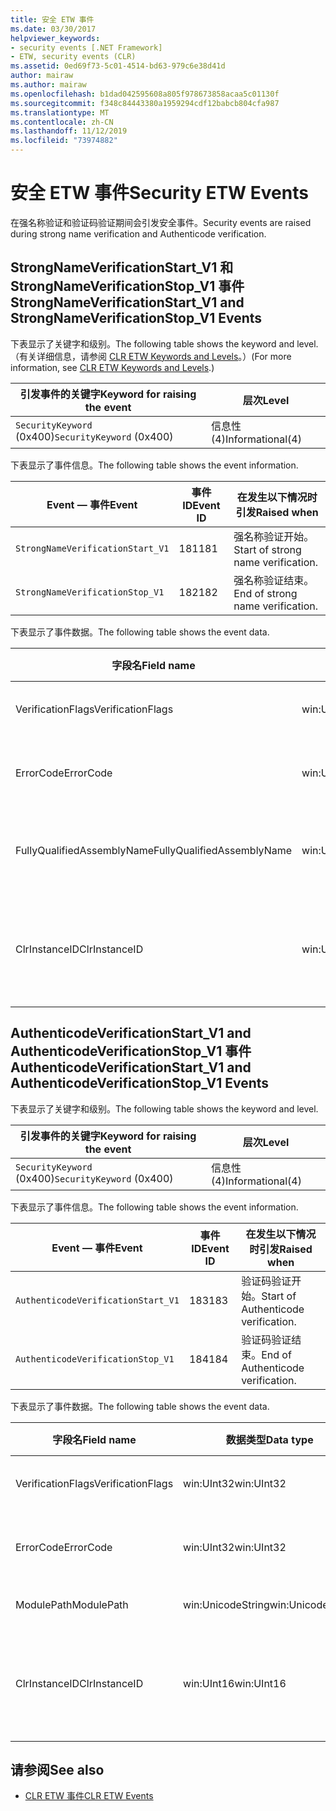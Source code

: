 ```yaml
---
title: 安全 ETW 事件
ms.date: 03/30/2017
helpviewer_keywords:
- security events [.NET Framework]
- ETW, security events (CLR)
ms.assetid: 0ed69f73-5c01-4514-bd63-979c6e38d41d
author: mairaw
ms.author: mairaw
ms.openlocfilehash: b1dad042595608a805f978673858acaa5c01130f
ms.sourcegitcommit: f348c84443380a1959294cdf12babcb804cfa987
ms.translationtype: MT
ms.contentlocale: zh-CN
ms.lasthandoff: 11/12/2019
ms.locfileid: "73974882"
---
```

# <a name="security-etw-events"></a><span data-ttu-id="a12fe-102">安全 ETW 事件</span><span class="sxs-lookup"><span data-stu-id="a12fe-102">Security ETW Events</span></span>

<span data-ttu-id="a12fe-103">在强名称验证和验证码验证期间会引发安全事件。</span><span class="sxs-lookup"><span data-stu-id="a12fe-103">Security events are raised during strong name verification and Authenticode verification.</span></span>  

## <a name="strongnameverificationstart_v1-and-strongnameverificationstop_v1-events"></a><span data-ttu-id="a12fe-104">StrongNameVerificationStart_V1 和 StrongNameVerificationStop_V1 事件</span><span class="sxs-lookup"><span data-stu-id="a12fe-104">StrongNameVerificationStart_V1 and StrongNameVerificationStop_V1 Events</span></span>  
 <span data-ttu-id="a12fe-105">下表显示了关键字和级别。</span><span class="sxs-lookup"><span data-stu-id="a12fe-105">The following table shows the keyword and level.</span></span> <span data-ttu-id="a12fe-106">（有关详细信息，请参阅 [CLR ETW Keywords and Levels](clr-etw-keywords-and-levels.md)。）</span><span class="sxs-lookup"><span data-stu-id="a12fe-106">(For more information, see [CLR ETW Keywords and Levels](clr-etw-keywords-and-levels.md).)</span></span>  
  
|<span data-ttu-id="a12fe-107">引发事件的关键字</span><span class="sxs-lookup"><span data-stu-id="a12fe-107">Keyword for raising the event</span></span>|<span data-ttu-id="a12fe-108">层次</span><span class="sxs-lookup"><span data-stu-id="a12fe-108">Level</span></span>|  
|-----------------------------------|-----------|  
|<span data-ttu-id="a12fe-109">`SecurityKeyword` (0x400)</span><span class="sxs-lookup"><span data-stu-id="a12fe-109">`SecurityKeyword` (0x400)</span></span>|<span data-ttu-id="a12fe-110">信息性 (4)</span><span class="sxs-lookup"><span data-stu-id="a12fe-110">Informational(4)</span></span>|  
  
 <span data-ttu-id="a12fe-111">下表显示了事件信息。</span><span class="sxs-lookup"><span data-stu-id="a12fe-111">The following table shows the event information.</span></span>  
  
|<span data-ttu-id="a12fe-112">Event — 事件</span><span class="sxs-lookup"><span data-stu-id="a12fe-112">Event</span></span>|<span data-ttu-id="a12fe-113">事件 ID</span><span class="sxs-lookup"><span data-stu-id="a12fe-113">Event ID</span></span>|<span data-ttu-id="a12fe-114">在发生以下情况时引发</span><span class="sxs-lookup"><span data-stu-id="a12fe-114">Raised when</span></span>|  
|-----------|--------------|-----------------|  
|`StrongNameVerificationStart_V1`|<span data-ttu-id="a12fe-115">181</span><span class="sxs-lookup"><span data-stu-id="a12fe-115">181</span></span>|<span data-ttu-id="a12fe-116">强名称验证开始。</span><span class="sxs-lookup"><span data-stu-id="a12fe-116">Start of strong name verification.</span></span>|  
|`StrongNameVerificationStop_V1`|<span data-ttu-id="a12fe-117">182</span><span class="sxs-lookup"><span data-stu-id="a12fe-117">182</span></span>|<span data-ttu-id="a12fe-118">强名称验证结束。</span><span class="sxs-lookup"><span data-stu-id="a12fe-118">End of strong name verification.</span></span>|  
  
 <span data-ttu-id="a12fe-119">下表显示了事件数据。</span><span class="sxs-lookup"><span data-stu-id="a12fe-119">The following table shows the event data.</span></span>  
  
|<span data-ttu-id="a12fe-120">字段名</span><span class="sxs-lookup"><span data-stu-id="a12fe-120">Field name</span></span>|<span data-ttu-id="a12fe-121">数据类型</span><span class="sxs-lookup"><span data-stu-id="a12fe-121">Data type</span></span>|<span data-ttu-id="a12fe-122">描述</span><span class="sxs-lookup"><span data-stu-id="a12fe-122">Description</span></span>|  
|----------------|---------------|-----------------|  
|<span data-ttu-id="a12fe-123">VerificationFlags</span><span class="sxs-lookup"><span data-stu-id="a12fe-123">VerificationFlags</span></span>|<span data-ttu-id="a12fe-124">win:UInt32</span><span class="sxs-lookup"><span data-stu-id="a12fe-124">win:UInt32</span></span>|<span data-ttu-id="a12fe-125">验证标志。</span><span class="sxs-lookup"><span data-stu-id="a12fe-125">The verification flags.</span></span>|  
|<span data-ttu-id="a12fe-126">ErrorCode</span><span class="sxs-lookup"><span data-stu-id="a12fe-126">ErrorCode</span></span>|<span data-ttu-id="a12fe-127">win:UInt32</span><span class="sxs-lookup"><span data-stu-id="a12fe-127">win:UInt32</span></span>|<span data-ttu-id="a12fe-128">HResult 错误代码。</span><span class="sxs-lookup"><span data-stu-id="a12fe-128">The HResult error code.</span></span>|  
|<span data-ttu-id="a12fe-129">FullyQualifiedAssemblyName</span><span class="sxs-lookup"><span data-stu-id="a12fe-129">FullyQualifiedAssemblyName</span></span>|<span data-ttu-id="a12fe-130">win:UnicodeString</span><span class="sxs-lookup"><span data-stu-id="a12fe-130">win:UnicodeString</span></span>|<span data-ttu-id="a12fe-131">完全限定程序集名称。</span><span class="sxs-lookup"><span data-stu-id="a12fe-131">The fully qualified assembly name.</span></span>|  
|<span data-ttu-id="a12fe-132">ClrInstanceID</span><span class="sxs-lookup"><span data-stu-id="a12fe-132">ClrInstanceID</span></span>|<span data-ttu-id="a12fe-133">win:UInt16</span><span class="sxs-lookup"><span data-stu-id="a12fe-133">win:UInt16</span></span>|<span data-ttu-id="a12fe-134">CLR 或 CoreCLR 的实例的唯一 ID。</span><span class="sxs-lookup"><span data-stu-id="a12fe-134">Unique ID for the instance of CLR or CoreCLR.</span></span>|  

## <a name="authenticodeverificationstart_v1-and-authenticodeverificationstop_v1-events"></a><span data-ttu-id="a12fe-135">AuthenticodeVerificationStart_V1 and AuthenticodeVerificationStop_V1 事件</span><span class="sxs-lookup"><span data-stu-id="a12fe-135">AuthenticodeVerificationStart_V1 and AuthenticodeVerificationStop_V1 Events</span></span>  
 <span data-ttu-id="a12fe-136">下表显示了关键字和级别。</span><span class="sxs-lookup"><span data-stu-id="a12fe-136">The following table shows the keyword and level.</span></span>  
  
|<span data-ttu-id="a12fe-137">引发事件的关键字</span><span class="sxs-lookup"><span data-stu-id="a12fe-137">Keyword for raising the event</span></span>|<span data-ttu-id="a12fe-138">层次</span><span class="sxs-lookup"><span data-stu-id="a12fe-138">Level</span></span>|  
|-----------------------------------|-----------|  
|<span data-ttu-id="a12fe-139">`SecurityKeyword` (0x400)</span><span class="sxs-lookup"><span data-stu-id="a12fe-139">`SecurityKeyword` (0x400)</span></span>|<span data-ttu-id="a12fe-140">信息性 (4)</span><span class="sxs-lookup"><span data-stu-id="a12fe-140">Informational(4)</span></span>|  
  
 <span data-ttu-id="a12fe-141">下表显示了事件信息。</span><span class="sxs-lookup"><span data-stu-id="a12fe-141">The following table shows the event information.</span></span>  
  
|<span data-ttu-id="a12fe-142">Event — 事件</span><span class="sxs-lookup"><span data-stu-id="a12fe-142">Event</span></span>|<span data-ttu-id="a12fe-143">事件 ID</span><span class="sxs-lookup"><span data-stu-id="a12fe-143">Event ID</span></span>|<span data-ttu-id="a12fe-144">在发生以下情况时引发</span><span class="sxs-lookup"><span data-stu-id="a12fe-144">Raised when</span></span>|  
|-----------|--------------|-----------------|  
|`AuthenticodeVerificationStart_V1`|<span data-ttu-id="a12fe-145">183</span><span class="sxs-lookup"><span data-stu-id="a12fe-145">183</span></span>|<span data-ttu-id="a12fe-146">验证码验证开始。</span><span class="sxs-lookup"><span data-stu-id="a12fe-146">Start of Authenticode verification.</span></span>|  
|`AuthenticodeVerificationStop_V1`|<span data-ttu-id="a12fe-147">184</span><span class="sxs-lookup"><span data-stu-id="a12fe-147">184</span></span>|<span data-ttu-id="a12fe-148">验证码验证结束。</span><span class="sxs-lookup"><span data-stu-id="a12fe-148">End of Authenticode verification.</span></span>|  
  
 <span data-ttu-id="a12fe-149">下表显示了事件数据。</span><span class="sxs-lookup"><span data-stu-id="a12fe-149">The following table shows the event data.</span></span>  
  
|<span data-ttu-id="a12fe-150">字段名</span><span class="sxs-lookup"><span data-stu-id="a12fe-150">Field name</span></span>|<span data-ttu-id="a12fe-151">数据类型</span><span class="sxs-lookup"><span data-stu-id="a12fe-151">Data type</span></span>|<span data-ttu-id="a12fe-152">描述</span><span class="sxs-lookup"><span data-stu-id="a12fe-152">Description</span></span>|  
|----------------|---------------|-----------------|  
|<span data-ttu-id="a12fe-153">VerificationFlags</span><span class="sxs-lookup"><span data-stu-id="a12fe-153">VerificationFlags</span></span>|<span data-ttu-id="a12fe-154">win:UInt32</span><span class="sxs-lookup"><span data-stu-id="a12fe-154">win:UInt32</span></span>|<span data-ttu-id="a12fe-155">验证标志。</span><span class="sxs-lookup"><span data-stu-id="a12fe-155">The verification flags.</span></span>|  
|<span data-ttu-id="a12fe-156">ErrorCode</span><span class="sxs-lookup"><span data-stu-id="a12fe-156">ErrorCode</span></span>|<span data-ttu-id="a12fe-157">win:UInt32</span><span class="sxs-lookup"><span data-stu-id="a12fe-157">win:UInt32</span></span>|<span data-ttu-id="a12fe-158">HResult 错误代码。</span><span class="sxs-lookup"><span data-stu-id="a12fe-158">The HResult error code.</span></span>|  
|<span data-ttu-id="a12fe-159">ModulePath</span><span class="sxs-lookup"><span data-stu-id="a12fe-159">ModulePath</span></span>|<span data-ttu-id="a12fe-160">win:UnicodeString</span><span class="sxs-lookup"><span data-stu-id="a12fe-160">win:UnicodeString</span></span>|<span data-ttu-id="a12fe-161">模块路径。</span><span class="sxs-lookup"><span data-stu-id="a12fe-161">The module path.</span></span>|  
|<span data-ttu-id="a12fe-162">ClrInstanceID</span><span class="sxs-lookup"><span data-stu-id="a12fe-162">ClrInstanceID</span></span>|<span data-ttu-id="a12fe-163">win:UInt16</span><span class="sxs-lookup"><span data-stu-id="a12fe-163">win:UInt16</span></span>|<span data-ttu-id="a12fe-164">CLR 或 CoreCLR 的实例的唯一 ID。</span><span class="sxs-lookup"><span data-stu-id="a12fe-164">Unique ID for the instance of CLR or CoreCLR.</span></span>|  
  
## <a name="see-also"></a><span data-ttu-id="a12fe-165">请参阅</span><span class="sxs-lookup"><span data-stu-id="a12fe-165">See also</span></span>

- [<span data-ttu-id="a12fe-166">CLR ETW 事件</span><span class="sxs-lookup"><span data-stu-id="a12fe-166">CLR ETW Events</span></span>](clr-etw-events.md)
